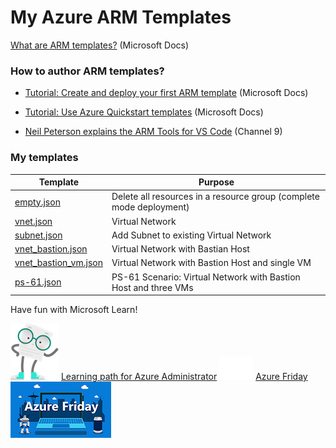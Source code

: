 # My Azure ARM Templates

[What are ARM templates?](https://docs.microsoft.com/en-us/azure/azure-resource-manager/templates/overview) (Microsoft Docs)

### How to author ARM templates?

* [Tutorial: Create and deploy your first ARM template](https://docs.microsoft.com/en-us/azure/azure-resource-manager/templates/template-tutorial-create-first-template) (Microsoft Docs)

* [Tutorial: Use Azure Quickstart templates](https://docs.microsoft.com/en-us/azure/azure-resource-manager/templates/template-tutorial-quickstart-template) (Microsoft Docs)

* [Neil Peterson explains the ARM Tools for VS Code](https://channel9.msdn.com/Shows/IT-Ops-Talk/Azure-Resource-Manager-Tools-for-VS-Code) (Channel 9)


### My templates

| Template                                     | Purpose      |
|----------------------------------------------|--------------|
| [empty.json](empty.json)                     | Delete all resources in a resource group (complete mode deployment) |
| [vnet.json](vnet.json)                       | Virtual Network |
| [subnet.json](subnet.json)                   | Add Subnet to existing Virtual Network |
| [vnet_bastion.json](vnet_bastion.json)       | Virtual Network with Bastian Host |
| [vnet_bastion_vm.json](vnet_bastion_vm.json) | Virtual Network with Bastion Host and single VM |
| [ps-61.json](ps-61.json)                     | PS-61 Scenario: Virtual Network with Bastion Host and three VMs |

Have fun with Microsoft Learn!

![](img/mascot-doc.png)
[Learning path for Azure Administrator](https://aka.ms/AzureAdminInfographic)
![](img/empty.png)
[Azure Friday](https://channel9.msdn.com/Shows/Azure-Friday)
![](img/azfr.png)